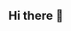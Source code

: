 ## Hi there 👋

<!--
**TUHINA-MAJI/TUHINA-MAJI** is a ✨ _special_ ✨ repository because its `README.md` (this file) appears on your GitHub profile.

!pip install pytube
!pip install openai
!pip install transformers
!pip install google-api-python-client
from transformers import pipeline
from googleapiclient.discovery import build
import pandas as pd

# Initialize YouTube API client
api_key = 'AIzaSyAMWKMbLDDo4ediCfqkHyudgezH2rRc4Ng'
youtube = build('youtube', 'v3', developerKey=api_key)

def get_video_comments(channel_id):
    # Get upload playlist ID
    request = youtube.channels().list(
        part="contentDetails",
        id=channel_id
    )
    response = request.execute()
    upload_playlist_id = response['items'][0]['contentDetails']['relatedPlaylists']['uploads']

    # Get the list of videos in the playlist
    request = youtube.playlistItems().list(
        part="snippet",
        playlistId=upload_playlist_id,
        maxResults=10
    )
    response = request.execute()

    video_data = []
    for item in response.get('items', []):
        video_id = item['snippet']['resourceId']['videoId']
        request = youtube.videos().list(
            part="snippet,contentDetails,statistics",
            id=video_id
        )
        response = request.execute()
        video_data.append({
            'video_id': video_id,
            'title': response['items'][0]['snippet']['title']
        })

    comments_data = []
    for video in video_data:
        video_id = video['video_id']
        request = youtube.commentThreads().list(
            part="snippet",
            videoId=video_id,
            maxResults=10
        )
        response = request.execute()
        for item in response.get('items', []):
            comment = item['snippet']['topLevelComment']['snippet']['textDisplay']
            comments_data.append({
                'video_id': video_id,
                'title': video['title'],
                'comment': comment
            })

    return comments_data

def summarize_comments(comments):
    # Load the specified summarization model from Hugging Face
    summarizer = pipeline('summarization', model='Falconsai/text_summarization')

    summarized_comments = []
    for comment in comments:
        try:
            # Summarize each comment
            summary = summarizer(comment['comment'], max_length=50, min_length=10, do_sample=False)
            summarized_comments.append({
                'video_id': comment['video_id'],
                'title': comment['title'],
                'comment': comment['comment'],
                'summary': summary[0]['summary_text']
            })
        except Exception as e:
            print(f"Error summarizing comment: {e}")
            summarized_comments.append({
                'video_id': comment['video_id'],
                'title': comment['title'],
                'comment': comment['comment'],
                'summary': 'N/A'
            })

    return summarized_comments

def save_comments_to_csv(comments_data, filename='comments.csv'):
    if comments_data:
        # Create a DataFrame from the comments data
        df = pd.DataFrame(comments_data)

        # Save the DataFrame to a CSV file with the required columns
        df = df[['video_id', 'title', 'comment', 'summary']]
        df.to_csv(filename, index=False)
        print(f"Comments saved to {filename}")
    else:
        print("No comments to save.")

def save_comments_to_text(comments_data, filename='comments.txt'):
    if comments_data:
        with open(filename, 'w', encoding='utf-8') as file:
            # Group comments by video title and save each group in a few lines
            grouped_comments = {}
            for comment in comments_data:
                title = comment['title']
                if title not in grouped_comments:
                    grouped_comments[title] = []
                grouped_comments[title].append(comment['comment'])

            for title, comments in grouped_comments.items():
                file.write(f"Video Title: {title}\n")
                file.write('\n'.join(comments) + '\n\n')  # Combine comments for each video into a few lines
        print(f"Comments saved to {filename}")
    else:
        print("No comments to save.")

def summarize_text_file(input_filename='comments.txt', output_filename='summary.txt'):
    summarizer = pipeline('summarization', model='Falconsai/text_summarization')

    try:
        # Read the content of the text file
        with open(input_filename, 'r', encoding='utf-8') as file:
            content = file.read()

        # Summarize the content
        summary = summarizer(content, max_length=100, min_length=30, do_sample=False)

        # Save the summarized text to a new file
        with open(output_filename, 'w', encoding='utf-8') as file:
            file.write(summary[0]['summary_text'])

        print(f"Summary saved to {output_filename}")
    except Exception as e:
        print(f"Error summarizing text file: {e}")

def display_comments(channel_id):
    comments = get_video_comments(channel_id)
    if not comments:
        print("No comments found.")
        return

    print(f"Comments from channel {channel_id}:")

    # Save comments to CSV
    summarized_comments = summarize_comments(comments)
    save_comments_to_csv(summarized_comments)

    # Save comments to text file
    save_comments_to_text(summarized_comments)

    # Summarize the text file
    summarize_text_file()

if __name__ == "__main__":
    channel_id = input("Enter the YouTube channel ID: ")
    display_comments(channel_id)
